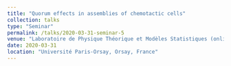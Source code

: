 ```yaml
---
title: "Quorum effects in assemblies of chemotactic cells"
collection: talks
type: "Seminar"
permalink: /talks/2020-03-31-seminar-5
venue: "Laboratoire de Physique Théorique et Modèles Statistiques (online seminar)"
date: 2020-03-31
location: "Université Paris-Orsay, Orsay, France"
---
```

